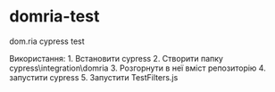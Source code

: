 # domria-test
 dom.ria cypress test

Використання:
    1. Встановити cypress
    2. Створити папку cypress\integration\domria
    3. Розгорнути в неї вміст репозиторію
    4. запустити cypress
    5. Запустити TestFilters.js

